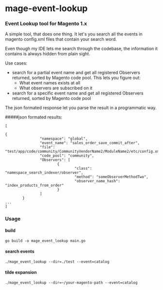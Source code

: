 # mage-event-lookup
### Event Lookup tool for Magento 1.x
A simple tool, that does one thing.
It let's you search all the events in magento config.xml files that contain your search word.

Even though my IDE lets me search through the codebase, the information it contains is always hidden from plain sight.

Use cases:
- search for a partial event name and get all registered Observers returned, sorted by Magento code pool. This lets you figure out: 
  - What event names exists at all
  - What observers are subscribed on it
- search for a specific event name and get all registered Observers returned, sorted by Magento code pool

The json formated response let you parse the result in a programmatic way.

#####json formated results:
```
[

{
                "namespace": "global",
                "event_name": "sales_order_save_commit_after",
                "file": "test/app/code/community/CommunityVendorName2/ModuleName2/etc/config.xml",
                "code_pool": "community",
                "Observers": [
                        {
                                "class": "namespace_search_indexer/observer",
                                "method": "someObserverMethodTwo",
                                "observer_name_hash": "index_products_from_order"
                        }
                ]
        }
...
]

```
### Usage
#### build
```
go build -o mage_event_lookup main.go
```

#### search events
```
./mage_event_lookup --dir=./test --event=catalog
```

#### tilde expansion
```
./mage_event_lookup --dir=~/your-magento-path --event=catalog
```


